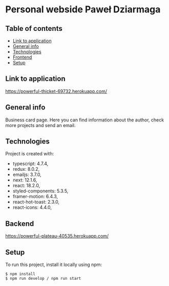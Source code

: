 # Personal webside Paweł Dziarmaga

## Table of contents

-   [Link to application](#link-to-application)
-   [General info](#general-info)
-   [Technologies](#technologies)
-   [Frontend](#frontend)
-   [Setup](#setup)

## Link to application

https://powerful-thicket-69732.herokuapp.com/

## General info

Business card page. Here you can find information about the author, check more projects and send an email.

## Technologies

Project is created with:

-   typescript: 4.7.4,
-   redux: 8.0.2,
-   emailjs: 3.7.0,
-   next: 12.1.6,
-   react: 18.2.0,
-   styled-components: 5.3.5,
-   framer-motion: 6.4.3,
-   react-hot-toast: 2.3.0,
-   react-icons: 4.4.0,

## Backend

https://powerful-plateau-40535.herokuapp.com/

## Setup

To run this project, install it locally using npm:

```
$ npm install
$ npm run develop / npm run start
```
